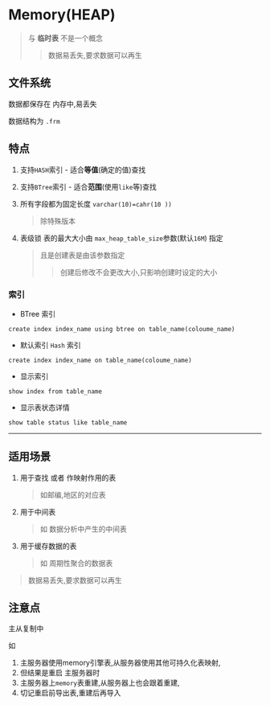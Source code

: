 # Memory(HEAP)

> 与 **临时表** 不是一个概念
>> 数据易丢失,要求数据可以再生

## 文件系统

数据都保存在 内存中,易丢失

数据结构为 `.frm`

## 特点

1. 支持`HASH`索引 - 适合**等值**(确定的值)查找
2. 支持`BTree`索引 - 适合**范围**(使用`like`等)查找

3. 所有字段都为固定长度 `varchar(10)=cahr(10 ))`
    > 除特殊版本
4. 表级锁
    表的最大大小由 `max_heap_table_size`参数(默认`16M`) 指定
    > 且是创建表是由该参数指定
    >> 创建后修改不会更改大小,只影响创建时设定的大小

### 索引

+ BTree 索引 

`create index index_name using btree on table_name(coloume_name)`

+ 默认索引 `Hash` 索引

`create index index_name on table_name(coloume_name)`

+ 显示索引

`show index from table_name`
 
+ 显示表状态详情

`show table status like table_name`

-------------

## 适用场景

1. 用于查找 或者 作映射作用的表 
    > 如邮编,地区的对应表
2. 用于中间表
    > 如 数据分析中产生的中间表
3. 用于缓存数据的表
    > 如 周期性聚合的数据表

> 数据易丢失,要求数据可以再生

## 注意点

主从复制中

如
1. 主服务器使用memory引擎表,从服务器使用其他可持久化表映射,
2. 但结果是重启 主服务器时
3. 主服务器上`memory`表重建,从服务器上也会跟着重建,
4. 切记重启前导出表,重建后再导入